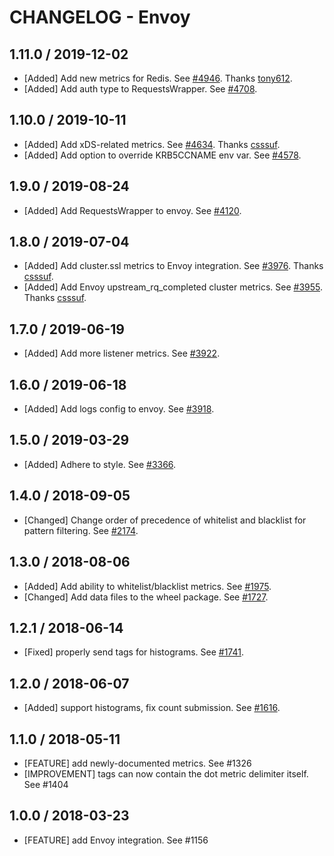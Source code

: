 # CHANGELOG - Envoy

## 1.11.0 / 2019-12-02

* [Added] Add new metrics for Redis. See [#4946](https://github.com/DataDog/integrations-core/pull/4946). Thanks [tony612](https://github.com/tony612).
* [Added] Add auth type to RequestsWrapper. See [#4708](https://github.com/DataDog/integrations-core/pull/4708).

## 1.10.0 / 2019-10-11

* [Added] Add xDS-related metrics. See [#4634](https://github.com/DataDog/integrations-core/pull/4634). Thanks [csssuf](https://github.com/csssuf).
* [Added] Add option to override KRB5CCNAME env var. See [#4578](https://github.com/DataDog/integrations-core/pull/4578).

## 1.9.0 / 2019-08-24

* [Added] Add RequestsWrapper to envoy. See [#4120](https://github.com/DataDog/integrations-core/pull/4120).

## 1.8.0 / 2019-07-04

* [Added] Add cluster.ssl metrics to Envoy integration. See [#3976](https://github.com/DataDog/integrations-core/pull/3976). Thanks [csssuf](https://github.com/csssuf).
* [Added] Add Envoy upstream_rq_completed cluster metrics. See [#3955](https://github.com/DataDog/integrations-core/pull/3955). Thanks [csssuf](https://github.com/csssuf).

## 1.7.0 / 2019-06-19

* [Added] Add more listener metrics. See [#3922](https://github.com/DataDog/integrations-core/pull/3922).

## 1.6.0 / 2019-06-18

* [Added] Add logs config to envoy. See [#3918](https://github.com/DataDog/integrations-core/pull/3918).

## 1.5.0 / 2019-03-29

* [Added] Adhere to style. See [#3366](https://github.com/DataDog/integrations-core/pull/3366).

## 1.4.0 / 2018-09-05

* [Changed] Change order of precedence of whitelist and blacklist for pattern filtering. See [#2174][1].

## 1.3.0 / 2018-08-06

* [Added] Add ability to whitelist/blacklist metrics. See [#1975][2].
* [Changed] Add data files to the wheel package. See [#1727][3].

## 1.2.1 / 2018-06-14

* [Fixed] properly send tags for histograms. See [#1741][4].

## 1.2.0 / 2018-06-07

* [Added] support histograms, fix count submission. See [#1616][5].

## 1.1.0 / 2018-05-11

* [FEATURE] add newly-documented metrics. See #1326
* [IMPROVEMENT] tags can now contain the dot metric delimiter itself. See #1404

## 1.0.0 / 2018-03-23

* [FEATURE] add Envoy integration. See #1156

<!--- The following link definition list is generated by PimpMyChangelog --->
[1]: https://github.com/DataDog/integrations-core/pull/2174
[2]: https://github.com/DataDog/integrations-core/pull/1975
[3]: https://github.com/DataDog/integrations-core/pull/1727
[4]: https://github.com/DataDog/integrations-core/pull/1741
[5]: https://github.com/DataDog/integrations-core/pull/1616
